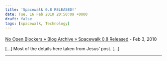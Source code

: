 ```yaml
---
title: 'Spacewalk 0.8 RELEASED!'
date: Tue, 16 Feb 2010 20:50:09 +0000
draft: false
tags: [spacewalk, Technology]
---
```



#### 
[No Open Blockers &raquo; Blog Archive &raquo; Spacewalk 0.8 Released](http://noopenblockers.com/2010/02/17/spacewalk-0-8-released/ "") - <time datetime="2010-02-17 10:49:21">Feb 3, 2010</time>

\[...\] Most of the details here taken from Jesus’ post. \[...\]
<hr />
